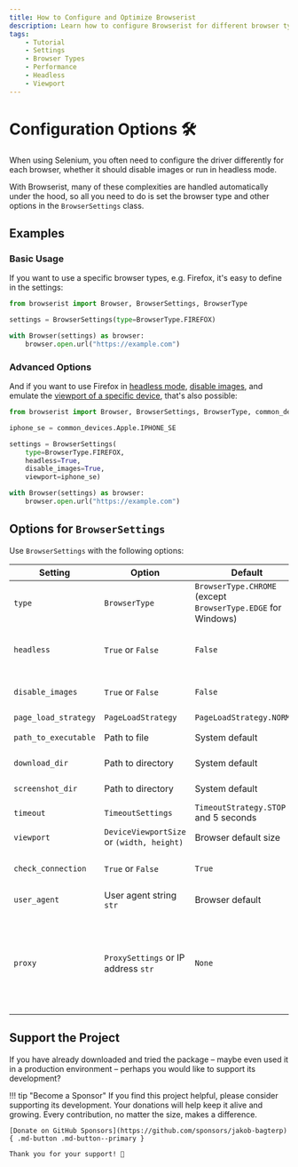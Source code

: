 ```yaml
---
title: How to Configure and Optimize Browserist
description: Learn how to configure Browserist for different browser types, headless mode, and other settings to optimize browser automation and scraping.
tags:
    - Tutorial
    - Settings
    - Browser Types
    - Performance
    - Headless
    - Viewport
---
```


# Configuration Options 🛠️
When using Selenium, you often need to configure the driver differently for each browser, whether it should disable images or run in headless mode.

With Browserist, many of these complexities are handled automatically under the hood, so all you need to do is set the browser type and other options in the `BrowserSettings` class.

## Examples
### Basic Usage
If you want to use a specific browser types, e.g. Firefox, it's easy to define in the settings:

```python linenums="1" hl_lines="3 5"
from browserist import Browser, BrowserSettings, BrowserType

settings = BrowserSettings(type=BrowserType.FIREFOX)

with Browser(settings) as browser:
    browser.open.url("https://example.com")
```

### Advanced Options
And if you want to use Firefox in [headless mode](../performance/headless.md), [disable images](../performance/disable-images.md), and emulate the [viewport of a specific device](../settings/viewport.md), that's also possible:

```python linenums="1" hl_lines="3 9"
from browserist import Browser, BrowserSettings, BrowserType, common_devices

iphone_se = common_devices.Apple.IPHONE_SE

settings = BrowserSettings(
    type=BrowserType.FIREFOX,
    headless=True,
    disable_images=True,
    viewport=iphone_se)

with Browser(settings) as browser:
    browser.open.url("https://example.com")
```

## Options for `BrowserSettings`
Use `BrowserSettings` with the following options:

| Setting              | Option                  | Default | Description |
| -------------------- | ----------------------- | ------- | ----------- |
| `type`               | `BrowserType`           | `BrowserType.CHROME` (except `BrowserType.EDGE` for Windows) | Set [browser type](browser-types.md), e.g. Chrome, Edge, Firefox, etc. |
| `headless`           | `True` or `False`       | `False` | Run the browser in [headless mode](../performance/headless.md). May not be supported by all browsers, or some interaction methods, e.g. select, may not be supported. |
| `disable_images`     | `True` or `False`       | `False` | [Neither request nor render images](../performance/disable-images.md), which typically improves loading speed. May not be supported by all browsers. |
| `page_load_strategy` | `PageLoadStrategy`      | `PageLoadStrategy.NORMAL` | Set [page load strategy](page-load-strategy.md). |
| `path_to_executable` | Path to file            | System default | If the browser executable isn't in a default folder, select which file to use. |
| `download_dir`       | Path to directory       | System default | Set where to save [downloads](../user-guide/download-files.md). Default is the `Downloads` folder of the user. |
| `screenshot_dir`     | Path to directory       | System default | Set where to save [sreenshots](../user-guide/screenshots.md). Default is the `Downloads` folder of the user. |
| `timeout`            | `TimeoutSettings`       | `TimeoutStrategy.STOP` and 5 seconds | Set [timeout strategy and time](timeout-strategy.md). |
| `viewport`           | `DeviceViewportSize` or `(width, height)` | Browser default size | Emulate [viewport size](viewport.md) as device or set custom value in pixels. |
| `check_connection`   | `True` or `False`       | `True` | Check whether there is an [internet connection](check-connection.md) before starting the browser. Bypass the check by setting it to `False`. |
| `user_agent`         | User agent string `str` | Browser default | Set a custom [user agent](user-agent.md) to override the default user agent. |
| `proxy`              | `ProxySettings` or  IP address `str` | `None` | Enable a custom [proxy server](proxy.md) for the browser. If not using `ProxySettings`, use a string containing IP address and port number. For example, `http://127.0.0.1:8080` for a public proxy or `http://username:password@127.0.0.1:8080` for a private proxy that requires authentication. |

## Support the Project
If you have already downloaded and tried the package – maybe even used it in a production environment – perhaps you would like to support its development?

!!! tip "Become a Sponsor"
    If you find this project helpful, please consider supporting its development. Your donations will help keep it alive and growing. Every contribution, no matter the size, makes a difference.

    [Donate on GitHub Sponsors](https://github.com/sponsors/jakob-bagterp){ .md-button .md-button--primary }

    Thank you for your support! 🙌
